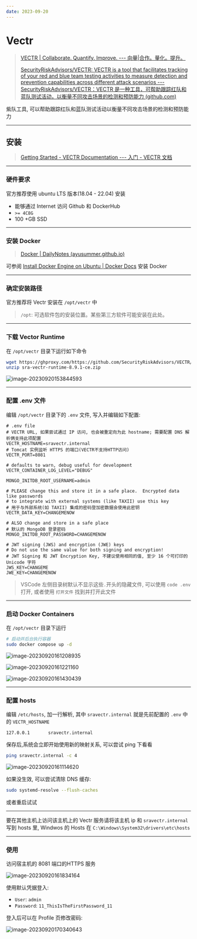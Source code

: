 ```yaml
---
date: 2023-09-20
---
```


# Vectr

> [VECTR | Collaborate. Quantify. Improve. --- 向量|合作。量化。提升。](https://vectr.io/)
>
> [SecurityRiskAdvisors/VECTR: VECTR is a tool that facilitates tracking of your red and blue team testing activities to measure detection and prevention capabilities across different attack scenarios --- SecurityRiskAdvisors/VECTR：VECTR 是一种工具，可帮助跟踪红队和蓝队测试活动，以衡量不同攻击场景的检测和预防能力 (github.com)](https://github.com/SecurityRiskAdvisors/VECTR)

紫队工具, 可以帮助跟踪红队和蓝队测试活动以衡量不同攻击场景的检测和预防能力

----

## 安装

> [Getting Started - VECTR Documentation --- 入门 - VECTR 文档](https://docs.vectr.io/Installation/)

---

### 硬件要求

官方推荐使用 ubuntu LTS 版本(18.04 - 22.04) 安装

- 能够通过 Internet 访问 Github 和 DockerHub
- `>= 4C8G`
- 100 +GB SSD

---

### 安装 Docker

> [Docker | DailyNotes (ayusummer.github.io)](https://ayusummer.github.io/DailyNotes/通识/Docker/Docker.html#安装)

可参阅 [Install Docker Engine on Ubuntu | Docker Docs](https://docs.docker.com/engine/install/ubuntu/) 安装 Docker

---

### 确定安装路径

官方推荐将 Vectr 安装在 `/opt/vectr` 中

> `/opt`: 可选软件包的安装位置。某些第三方软件可能安装在此处。

---

### 下载 Vector Runtime

在 `/opt/vectr` 目录下运行如下命令

```bash
wget https://ghproxy.com/https://github.com/SecurityRiskAdvisors/VECTR/releases/download/ce-8.9.1/sra-vectr-runtime-8.9.1-ce.zip 
unzip sra-vectr-runtime-8.9.1-ce.zip
```

![image-20230920153844593](http://cdn.ayusummer233.top/DailyNotes/202309201539716.png)

---

### 配置 .env 文件

编辑 `/opt/vectr` 目录下的 `.env` 文件, 写入并编辑如下配置:

```properties
# .env file
# VECTR URL, 如果尝试通过 IP 访问, 也会被重定向为此 hostname; 需要配置 DNS 解析俩支持此项配置
VECTR_HOSTNAME=sravectr.internal
# Tomcat 实例监听 HTTPS 的端口(VECTR不支持HTTP访问)
VECTR_PORT=8081

# defaults to warn, debug useful for development
VECTR_CONTAINER_LOG_LEVEL="DEBUG"

MONGO_INITDB_ROOT_USERNAME=admin

# PLEASE change this and store it in a safe place.  Encrypted data like passwords
# to integrate with external systems (like TAXII) use this key
# 用于与外部系统(如 TAXII) 集成的密码登加密数据会使用此密钥
VECTR_DATA_KEY=CHANGEMENOW

# ALSO change and store in a safe place
# 默认的 MongoDB 登录密码
MONGO_INITDB_ROOT_PASSWORD=CHANGEMENOW

# JWT signing (JWS) and encryption (JWE) keys
# Do not use the same value for both signing and encryption!
# JWT Signing 和 JWT Encryption Key, 不建议使用相同的值, 至少 16 个可打印的 Unicode 字符
JWS_KEY=CHANGEME
JWE_KEY=CHANGEMENOW
```

> VSCode 左侧目录树默认不显示这些`.`开头的隐藏文件, 可以使用 `code .env` 打开, 或者使用 `打开文件` 找到并打开此文件

---

### 启动 Docker Containers

在 `/opt/vectr` 目录下运行 

```bash
# 启动并后台执行容器
sudo docker compose up -d
```

![image-20230920161208935](http://cdn.ayusummer233.top/DailyNotes/202309201612011.png)

![image-20230920161221160](http://cdn.ayusummer233.top/DailyNotes/202309201612218.png)

![image-20230920161430439](http://cdn.ayusummer233.top/DailyNotes/202309201614534.png)

---

### 配置 hosts

编辑 `/etc/hosts`, 加一行解析, 其中 `sravectr.internal` 就是先前配置的 `.env` 中的 `VECTR_HOSTNAME`

```properties
127.0.0.1       sravectr.internal
```

保存后,系统会立即开始使用新的映射关系, 可以尝试 ping 下看看

```bash
ping sravectr.internal -c 4
```

![image-20230920161114620](http://cdn.ayusummer233.top/DailyNotes/202309201611091.png)

如果没生效, 可以尝试清除 DNS 缓存:

```bash
sudo systemd-resolve --flush-caches
```

或者重启试试

----

要在其他主机上访问该主机上的 Vectr 服务请将该主机 ip 和 `sravectr.internal` 写到 hosts 里, Windwos 的 Hosts 在 `C:\Windows\System32\drivers\etc\hosts`

---

### 使用

访问宿主机的 8081 端口的HTTPS 服务 

![image-20230920161834164](http://cdn.ayusummer233.top/DailyNotes/202309201618274.png)

使用默认凭据登入:

- `User`: `admin`
- `Password`: `11_ThisIsTheFirstPassword_11`

登入后可以在 Profile 页修改密码:

![image-20230920170340643](http://cdn.ayusummer233.top/DailyNotes/202309201703333.png)





